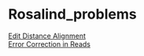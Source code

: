 # Rosalind_problems
<a href="https://github.com/abolfazlmalekahmadi/Rosalind_problems/blob/main/Edit%20Distance%20Alignment.py">Edit Distance Alignment</a>
<br>
<a href="https://github.com/abolfazlmalekahmadi/Rosalind_problems/blob/main/Error%20Correction%20in%20Reads.py
">Error Correction in Reads</a>
